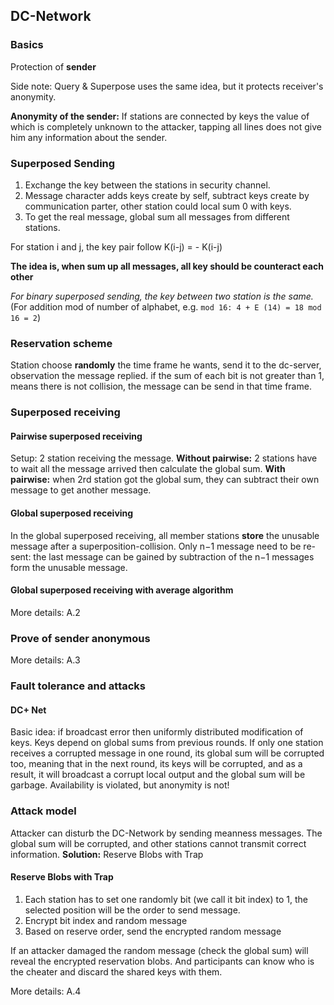 ## DC-Network
### Basics
Protection of **sender**

Side note: Query & Superpose uses the same idea, but it protects receiver's anonymity.

**Anonymity of the sender:** If stations are connected by keys the value of which is completely unknown to the attacker, tapping all lines does not give him any information about the sender. 

### Superposed Sending

1. Exchange the key between the stations in security channel.
2. Message character adds keys create by self, subtract keys create by communication parter, other station could local sum 0 with keys.
3. To get the real message, global sum all messages from different stations.

For station i and j, the key pair follow K(i-j) = - K(i-j)


**The idea is, when sum up all messages, all key should be counteract each other**

*For binary superposed sending, the key between two station is the same.* (For addition mod of number of alphabet, e.g. `mod 16: 4 + E (14) = 18 mod 16 = 2`)

### Reservation scheme

Station choose **randomly** the time frame he wants, send it to the dc-server, observation the message replied. if the sum of each bit is not greater than 1, means there is not collision, the message can be send in that time frame. 

### Superposed receiving
#### Pairwise superposed receiving
Setup: 2 station receiving the message. **Without pairwise:** 2 stations have to wait all the message arrived then calculate the global sum. **With pairwise:** when 2rd station got the global sum, they can subtract their own message to get another message.

#### Global superposed receiving
In the global superposed receiving, all member stations **store** the unusable message after a superposition-collision. Only n−1 message need to be re-sent: the last message can be gained by subtraction of the n−1 messages form the unusable message.
#### Global superposed receiving with average algorithm
More details: A.2
### Prove of sender anonymous
More details: A.3
### Fault tolerance and attacks
#### DC+ Net
Basic idea: if broadcast error then uniformly distributed modification of keys. Keys depend on global sums from previous rounds. If only one station receives a corrupted message in one round, its global sum will be corrupted too, meaning that in the next round, its keys will be corrupted, and as a result, it will broadcast a corrupt local output and the global sum will be garbage. Availability is violated, but anonymity is not!

### Attack model
Attacker can disturb the DC-Network by sending meanness messages. The global sum will be corrupted, and other stations cannot transmit correct information.
**Solution:** Reserve Blobs with Trap

#### Reserve Blobs with Trap

1. Each station has to set one randomly bit (we call it bit index) to 1, the selected position will be the order to send message.
2. Encrypt bit index and random message
3. Based on reserve order, send the encrypted random message

If an attacker damaged the random message (check the global sum) will reveal the encrypted reservation blobs. And participants can know who is the cheater and discard the shared keys with them. 

More details: A.4 